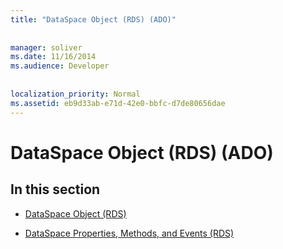 ```yaml
---
title: "DataSpace Object (RDS) (ADO)"
  
  
manager: soliver
ms.date: 11/16/2014
ms.audience: Developer
 
  
localization_priority: Normal
ms.assetid: eb9d33ab-e71d-42e0-bbfc-d7de80656dae
---
```


# DataSpace Object (RDS) (ADO)

## In this section

- [DataSpace Object (RDS)](dataspace-object-rds.md)
    
- [DataSpace Properties, Methods, and Events (RDS)](dataspace-properties-methods-and-events-rds.md)
    


